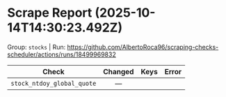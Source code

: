 # Scrape Report (2025-10-14T14:30:23.492Z)

Group: `stocks`  |  Run: https://github.com/AlbertoRoca96/scraping-checks-scheduler/actions/runs/18499969832

| Check | Changed | Keys | Error |
|---|:---:|:--|:--|
| `stock_ntdoy_global_quote` | — |  |  |
